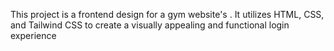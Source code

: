 This project is a frontend design for a gym website's . It utilizes HTML, CSS, and Tailwind CSS to create a visually appealing and functional login experience
